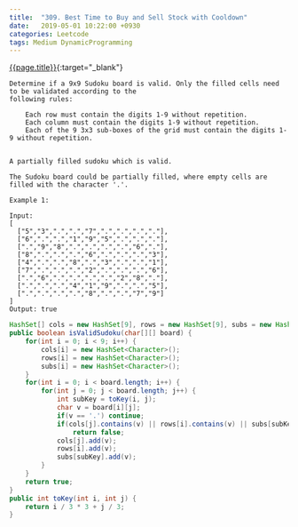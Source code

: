```yaml
---
title:  "309. Best Time to Buy and Sell Stock with Cooldown"
date:   2019-05-01 10:22:00 +0930
categories: Leetcode
tags: Medium DynamicProgramming
---
```


[{{page.title}}](https://leetcode.com/problems/valid-sudoku/){:target="_blank"}

    Determine if a 9x9 Sudoku board is valid. Only the filled cells need to be validated according to the
    following rules:

        Each row must contain the digits 1-9 without repetition.
        Each column must contain the digits 1-9 without repetition.
        Each of the 9 3x3 sub-boxes of the grid must contain the digits 1-9 without repetition.


    A partially filled sudoku which is valid.

    The Sudoku board could be partially filled, where empty cells are filled with the character '.'.

    Example 1:

    Input:
    [
      ["5","3",".",".","7",".",".",".","."],
      ["6",".",".","1","9","5",".",".","."],
      [".","9","8",".",".",".",".","6","."],
      ["8",".",".",".","6",".",".",".","3"],
      ["4",".",".","8",".","3",".",".","1"],
      ["7",".",".",".","2",".",".",".","6"],
      [".","6",".",".",".",".","2","8","."],
      [".",".",".","4","1","9",".",".","5"],
      [".",".",".",".","8",".",".","7","9"]
    ]
    Output: true


```java
HashSet[] cols = new HashSet[9], rows = new HashSet[9], subs = new HashSet[9];
public boolean isValidSudoku(char[][] board) {
    for(int i = 0; i < 9; i++) {
        cols[i] = new HashSet<Character>();
        rows[i] = new HashSet<Character>();
        subs[i] = new HashSet<Character>();
    }
    for(int i = 0; i < board.length; i++) {
        for(int j = 0; j < board.length; j++) {
            int subKey = toKey(i, j);
            char v = board[i][j];
            if(v == '.') continue;
            if(cols[j].contains(v) || rows[i].contains(v) || subs[subKey].contains(v))
                return false;
            cols[j].add(v);
            rows[i].add(v);
            subs[subKey].add(v);
        }
    }
    return true;
}
public int toKey(int i, int j) {
    return i / 3 * 3 + j / 3;
}
```
